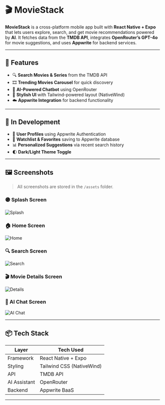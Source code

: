 # 🎬 MovieStack

**MovieStack** is a cross-platform mobile app built with **React Native + Expo** that lets users explore, search, and get movie recommendations powered by **AI**. It fetches data from the **TMDB API**, integrates **OpenRouter’s GPT-4o** for movie suggestions, and uses **Appwrite** for backend services.

---

## 🚀 Features

- 🔍 **Search Movies & Series** from the TMDB API
- 🎞️ **Trending Movies Carousel** for quick discovery
- 🤖 **AI-Powered Chatbot** using OpenRouter 
- 🌌 **Stylish UI** with Tailwind-powered layout (NativeWind)
- ☁️ **Appwrite Integration** for backend functionality

---

## 🔧 In Development

- 👤 **User Profiles** using Appwrite Authentication
- 📝 **Watchlist & Favorites** saving to Appwrite database
- 📊 **Personalized Suggestions** via recent search history
- 🌓 **Dark/Light Theme Toggle**

---

## 🖼️ Screenshots

> All screenshots are stored in the `/assets` folder.

### 🟣 Splash Screen
![Splash](./assets/splashScreen.png)

### 🏠 Home Screen
![Home](./assets/HomeScreen.png)

### 🔍 Search Screen
![Search](./assets/SearchScreen.png)

### 🎬 Movie Details Screen
![Details](./assets/MovieDetailsScreen.png)

### 🤖 AI Chat Screen
![AI Chat](./assets/AichatScreen.png)

---

## 📦 Tech Stack

| Layer        | Tech Used               |
|--------------|--------------------------|
| Framework    | React Native + Expo      |
| Styling      | Tailwind CSS (NativeWind)|
| API          | TMDB API                 |
| AI Assistant | OpenRouter               |
| Backend      | Appwrite BaaS            |

---


